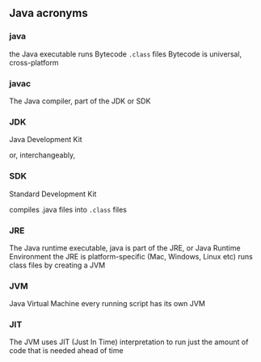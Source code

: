 ## Java acronyms

### java
the Java executable
runs Bytecode `.class` files
Bytecode is universal, cross-platform

### javac
The Java compiler, part of the JDK or SDK

### JDK
Java Development Kit

or, interchangeably,

### SDK
Standard Development Kit

compiles .java files into `.class` files

### JRE
The Java runtime executable, java
is part of the JRE, or Java Runtime Environment
the JRE is platform-specific (Mac, Windows, Linux etc)
runs class files by creating a JVM

### JVM
Java Virtual Machine
every running script has its own JVM

### JIT
The JVM uses JIT (Just In Time) interpretation 
to run just the amount of code that is needed ahead of time
